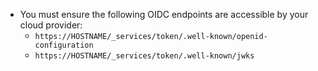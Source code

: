 - You must ensure the following OIDC endpoints are accessible by your cloud provider:
  - `https://HOSTNAME/_services/token/.well-known/openid-configuration`
  - `https://HOSTNAME/_services/token/.well-known/jwks`
